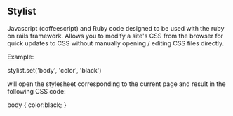 ## Stylist

Javascript (coffeescript) and Ruby code designed to be used with the ruby on rails framework. Allows you to modify a site's CSS from the browser for quick updates to CSS without manually opening / editing CSS files directly. 

Example: 

stylist.set('body', 'color', 'black')

will open the stylesheet corresponding to the current page and result in the following CSS code:

body {
  color:black;
}
